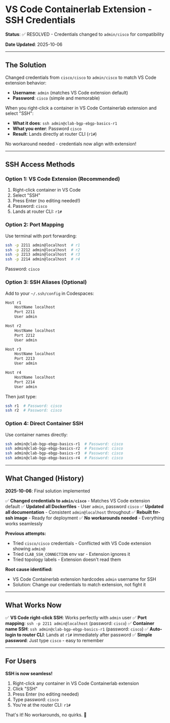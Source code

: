 # VS Code Containerlab Extension - SSH Credentials

**Status**: ✅ RESOLVED - Credentials changed to `admin/cisco` for compatibility

**Date Updated**: 2025-10-06

---

## The Solution

Changed credentials from `cisco/cisco` to `admin/cisco` to match VS Code extension behavior:
- **Username**: `admin` (matches VS Code extension default)
- **Password**: `cisco` (simple and memorable)

When you right-click a container in VS Code Containerlab extension and select "SSH":
- **What it does**: `ssh admin@clab-bgp-ebgp-basics-r1`
- **What you enter**: Password `cisco`
- **Result**: Lands directly at router CLI (`r1#`)

No workaround needed - credentials now align with extension!

---

## SSH Access Methods

### Option 1: VS Code Extension (Recommended)

1. Right-click container in VS Code
2. Select "SSH"
3. Press Enter (no editing needed!)
4. Password: `cisco`
5. Lands at router CLI: `r1#`

### Option 2: Port Mapping

Use terminal with port forwarding:

```bash
ssh -p 2211 admin@localhost  # r1
ssh -p 2212 admin@localhost  # r2
ssh -p 2213 admin@localhost  # r3
ssh -p 2214 admin@localhost  # r4
```

Password: `cisco`

### Option 3: SSH Aliases (Optional)

Add to your `~/.ssh/config` in Codespaces:

```bash
Host r1
    HostName localhost
    Port 2211
    User admin

Host r2
    HostName localhost
    Port 2212
    User admin

Host r3
    HostName localhost
    Port 2213
    User admin

Host r4
    HostName localhost
    Port 2214
    User admin
```

Then just type:
```bash
ssh r1  # Password: cisco
ssh r2  # Password: cisco
```

### Option 4: Direct Container SSH

Use container names directly:

```bash
ssh admin@clab-bgp-ebgp-basics-r1  # Password: cisco
ssh admin@clab-bgp-ebgp-basics-r2  # Password: cisco
ssh admin@clab-bgp-ebgp-basics-r3  # Password: cisco
ssh admin@clab-bgp-ebgp-basics-r4  # Password: cisco
```

---

## What Changed (History)

**2025-10-06**: Final solution implemented

✅ **Changed credentials to `admin/cisco`** - Matches VS Code extension default
✅ **Updated all Dockerfiles** - User `admin`, password `cisco`
✅ **Updated all documentation** - Consistent `admin@localhost` throughout
✅ **Rebuilt frr-ssh image** - Ready for deployment
✅ **No workarounds needed** - Everything works seamlessly

**Previous attempts:**
- Tried `cisco/cisco` credentials - Conflicted with VS Code extension showing `admin@`
- Tried `CLAB_SSH_CONNECTION` env var - Extension ignores it
- Tried topology labels - Extension doesn't read them

**Root cause identified:**
- VS Code Containerlab extension hardcodes `admin` username for SSH
- Solution: Change our credentials to match extension, not fight it

---

## What Works Now

✅ **VS Code right-click SSH**: Works perfectly with `admin` user
✅ **Port mapping**: `ssh -p 2211 admin@localhost` (password: `cisco`)
✅ **Container name SSH**: `ssh admin@clab-bgp-ebgp-basics-r1` (password: `cisco`)
✅ **Auto-login to router CLI**: Lands at `r1#` immediately after password
✅ **Simple password**: Just type `cisco` - easy to remember

---

## For Users

**SSH is now seamless!**

1. Right-click any container in VS Code Containerlab extension
2. Click "SSH"
3. Press Enter (no editing needed)
4. Type password: `cisco`
5. You're at the router CLI: `r1#`

That's it! No workarounds, no quirks. 🚀
